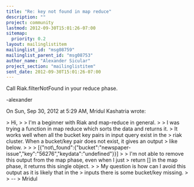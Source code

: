 ```yaml
---
title: "Re: key not found in map reduce"
description: ""
project: community
lastmod: 2012-09-30T15:01:26-07:00
sitemap:
  priority: 0.2
layout: mailinglistitem
mailinglist_id: "msg08759"
mailinglist_parent_id: "msg08753"
author_name: "Alexander Sicular"
project_section: "mailinglistitem"
sent_date: 2012-09-30T15:01:26-07:00
---
```



Call Riak.filterNotFound in your reduce phase.

-alexander

On Sun, Sep 30, 2012 at 5:29 AM, Mridul Kashatria wrote:

&gt; Hi,
&gt;
&gt; I'm a beginner with Riak and map-reduce in general.
&gt;
&gt; I was trying a function in map reduce which sorts the data and returns it.
&gt; It works well when all the bucket key pairs in input query exist in the
&gt; riak cluster. When a bucket/key pair does not exist, it gives an output
&gt; like below.
&gt;
&gt;
&gt; [{"not\\_found":{"bucket":"newspaper-issue","key":"56276","keydata":"undefined"}}]
&gt;
&gt; I'm not able to remove this output from the map phase, even when I just
&gt; return [] in the map phase, it returns this single object.
&gt;
&gt; My question is how can I avoid this output as it is likely that in the
&gt; inputs there is some bucket/key missing.
&gt;
&gt; --
&gt; Mridul

